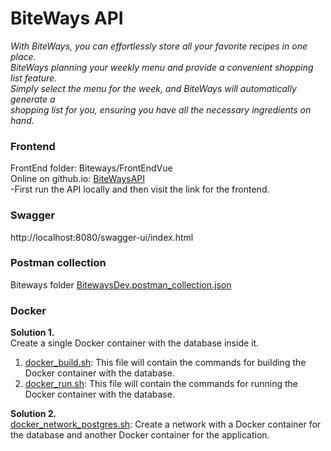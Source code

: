 # BiteWays API

*With BiteWays, you can effortlessly store all your favorite recipes in one place.</br>
BiteWays planning your weekly menu and provide a convenient shopping list feature.</br> 
Simply select the menu for the week, and BiteWays will automatically generate a</br> 
shopping list for you, ensuring you have all the necessary ingredients on hand.*  

### Frontend
FrontEnd folder: Biteways/FrontEndVue  
Online on github.io: [BiteWaysAPI](https://rabbitst.github.io/biteways.github.io/Recipe.html)  
-First run the API locally and then visit the link for the frontend. 

### Swagger
http://localhost:8080/swagger-ui/index.html  

### Postman collection  
Biteways folder
[BitewaysDev.postman_collection.json](BitewaysDev.postman_collection.json)

### Docker

**Solution 1.**  
Create a single Docker container with the database inside it.
1. [docker_build.sh](docker_build.sh): This file will contain the commands for building the Docker container with the database.
2. [docker_run.sh](docker_run.sh): This file will contain the commands for running the Docker container with the database.

**Solution 2.**  
[docker_network_postgres.sh](docker_network_postgres.sh): Create a network with a Docker container for the database and another Docker container for the application.

